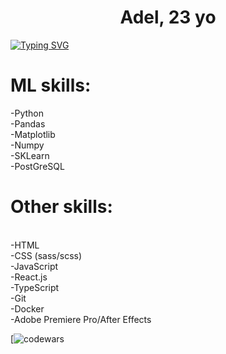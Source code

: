 <h1 align="center">Adel, 23 yo </h1>

[![Typing SVG](https://readme-typing-svg.herokuapp.com?font=Fira+Code&pause=1000&color=1BF700&random=false&width=435&lines=Trying+to+be+ML+engineer)](https://git.io/typing-svg)

<h1>ML skills:<br> </h1>
-Python <br>
-Pandas <br>
-Matplotlib<br>
-Numpy<br>
-SKLearn<br>
-PostGreSQL<br>
<h1>Other skills:</h1><br>
-HTML<br>
-CSS (sass/scss)<br>
-JavaScript<br>
-React.js<br>
-TypeScript<br>
-Git<br>
-Docker <br>
-Adobe Premiere Pro/After Effects<br> </h4>
  
[![codewars](https://www.codewars.com/users/%20xxzxcuzzxme/badges/large)
